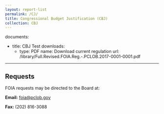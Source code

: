 ```yaml
---
layout: report-list
permalink: /CJ/
title: Congressional Budget Justification (CBJ)
collection: CBJ
---
```

documents:
  - title: CBJ Test
    downloads:
      - type: PDF
        name: Download current regulation
        url: /library/Full.Revised.FOIA.Reg.-.PCLOB.2017-0001-0001.pdf
---
## Requests

FOIA requests may be directed to the Board at:

**Email:** foia@pclob.gov

**Fax:** (202) 816-3088

